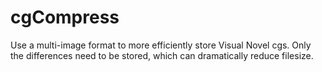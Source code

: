 cgCompress
==========

Use a multi-image format to more efficiently store Visual Novel cgs. Only the differences need to be stored, which can dramatically reduce filesize.
